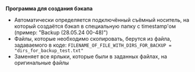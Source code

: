 **Программа для создания бэкапа**

- Автоматически определяется подключённый съёмный носитель, на который создаётся бэкап в специальную папку с timestamp'ом (пример: "Backup (28.05.24 00-48)")
- Файлы, которые необходимо скопировать, берутся из файла, задаваемого в коде: `FILENAME_OF_FILE_WITH_DIRS_FOR_BACKUP = "dirs_for_backup_test.txt"`
- Заменяет все ярлыки, которые были в заданных файлах, на оригинальные файлы